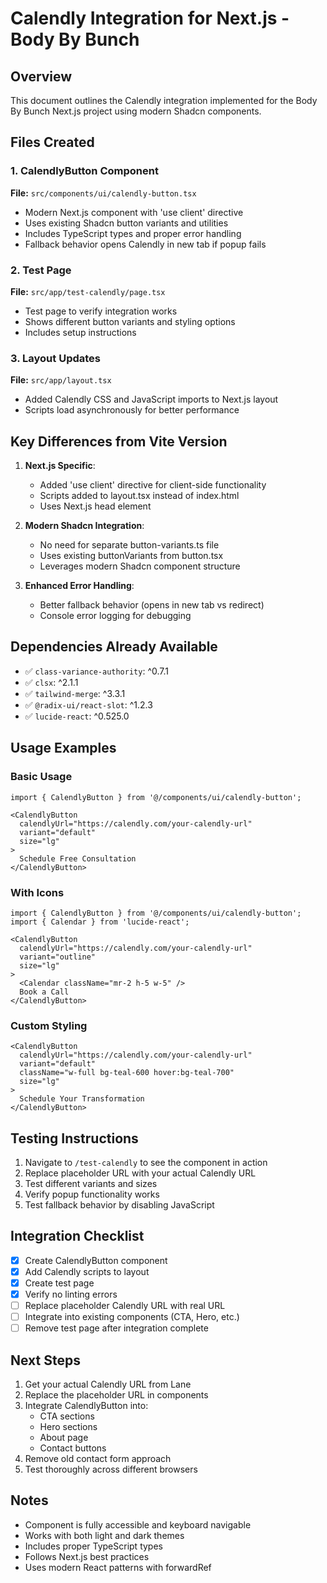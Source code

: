 # Calendly Integration for Next.js - Body By Bunch

## Overview
This document outlines the Calendly integration implemented for the Body By Bunch Next.js project using modern Shadcn components.

## Files Created

### 1. CalendlyButton Component
**File:** `src/components/ui/calendly-button.tsx`
- Modern Next.js component with 'use client' directive
- Uses existing Shadcn button variants and utilities
- Includes TypeScript types and proper error handling
- Fallback behavior opens Calendly in new tab if popup fails

### 2. Test Page
**File:** `src/app/test-calendly/page.tsx`
- Test page to verify integration works
- Shows different button variants and styling options
- Includes setup instructions

### 3. Layout Updates
**File:** `src/app/layout.tsx`
- Added Calendly CSS and JavaScript imports to Next.js layout
- Scripts load asynchronously for better performance

## Key Differences from Vite Version

1. **Next.js Specific**:
   - Added 'use client' directive for client-side functionality
   - Scripts added to layout.tsx instead of index.html
   - Uses Next.js head element

2. **Modern Shadcn Integration**:
   - No need for separate button-variants.ts file
   - Uses existing buttonVariants from button.tsx
   - Leverages modern Shadcn component structure

3. **Enhanced Error Handling**:
   - Better fallback behavior (opens in new tab vs redirect)
   - Console error logging for debugging

## Dependencies Already Available
- ✅ `class-variance-authority`: ^0.7.1
- ✅ `clsx`: ^2.1.1
- ✅ `tailwind-merge`: ^3.3.1
- ✅ `@radix-ui/react-slot`: ^1.2.3
- ✅ `lucide-react`: ^0.525.0

## Usage Examples

### Basic Usage
```tsx
import { CalendlyButton } from '@/components/ui/calendly-button';

<CalendlyButton
  calendlyUrl="https://calendly.com/your-calendly-url"
  variant="default"
  size="lg"
>
  Schedule Free Consultation
</CalendlyButton>
```

### With Icons
```tsx
import { CalendlyButton } from '@/components/ui/calendly-button';
import { Calendar } from 'lucide-react';

<CalendlyButton
  calendlyUrl="https://calendly.com/your-calendly-url"
  variant="outline"
  size="lg"
>
  <Calendar className="mr-2 h-5 w-5" />
  Book a Call
</CalendlyButton>
```

### Custom Styling
```tsx
<CalendlyButton
  calendlyUrl="https://calendly.com/your-calendly-url"
  variant="default"
  className="w-full bg-teal-600 hover:bg-teal-700"
  size="lg"
>
  Schedule Your Transformation
</CalendlyButton>
```

## Testing Instructions

1. Navigate to `/test-calendly` to see the component in action
2. Replace placeholder URL with your actual Calendly URL
3. Test different variants and sizes
4. Verify popup functionality works
5. Test fallback behavior by disabling JavaScript

## Integration Checklist

- [x] Create CalendlyButton component
- [x] Add Calendly scripts to layout
- [x] Create test page
- [x] Verify no linting errors
- [ ] Replace placeholder Calendly URL with real URL
- [ ] Integrate into existing components (CTA, Hero, etc.)
- [ ] Remove test page after integration complete

## Next Steps

1. Get your actual Calendly URL from Lane
2. Replace the placeholder URL in components
3. Integrate CalendlyButton into:
   - CTA sections
   - Hero sections
   - About page
   - Contact buttons
4. Remove old contact form approach
5. Test thoroughly across different browsers

## Notes

- Component is fully accessible and keyboard navigable
- Works with both light and dark themes
- Includes proper TypeScript types
- Follows Next.js best practices
- Uses modern React patterns with forwardRef